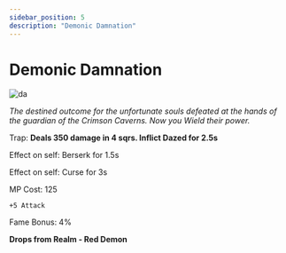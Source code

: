 ```yaml
---
sidebar_position: 5
description: "Demonic Damnation"
---
```


# Demonic Damnation

![da](https://cdn.discordapp.com/attachments/1187552567295758487/1196076211043053649/Demonic_Damnation.png?ex=65b64fc6&is=65a3dac6&hm=8ebba5fe472903ae3670be26da0770020054cb0e9d8cba94d9bbbefb23641f60&)


<i>The destined outcome for the unfortunate souls defeated at the hands of the guardian of the Crimson Caverns. Now you Wield their power.</i>

Trap:
**Deals 350 damage in 4 sqrs.
Inflict Dazed for 2.5s**

Effect on self: Berserk for 1.5s

Effect on self: Curse for 3s

MP Cost: 125

    +5 Attack

Fame Bonus: 4%

**Drops from Realm - Red Demon**
